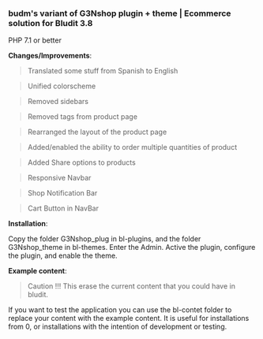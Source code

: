 
### 
### budm's variant of G3Nshop plugin + theme | Ecommerce solution for Bludit 3.8
PHP 7.1 or better

**Changes/Improvements**:


> Translated some stuff from Spanish to English

> Unified colorscheme

> Removed sidebars

> Removed tags from product page

> Rearranged the layout of the product page

> Added/enabled the ability to order multiple quantities of product

> Added Share options to products

> Responsive Navbar

> Shop Notification Bar 

> Cart Button in NavBar



**Installation**:

Copy the folder G3Nshop_plug in bl-plugins, and the folder G3Nshop_theme in bl-themes.
Enter the Admin. Active the plugin, configure the plugin, and enable the theme.

**Example content**:

> Caution !!!
> This erase the current content that you could have in bludit.

If you want to test the application you can use the bl-contet folder to replace your content with the example content.
It is useful for installations from 0, or installations with the intention of development or testing.


